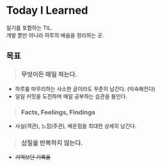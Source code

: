 # Today I Learned
일기를 포함하는 TIL.  
개발 뿐만 아니라 하루의 배움을 정리하는 곳.

## 목표
> ### 무엇이든 매일 적는다.
* 하루를 마무리하는 사소한 글이라도 꾸준히 남긴다. (익숙해진다)
* 일일 커밋을 도전하며 매일 공부하는 습관을 들인다.

> ### Facts, Feelings, Findings
* 사실(객관), 느낌(주관), 배운점을 최대한 상세히 남긴다.

> ### 삽질을 반복하지 않는다.
* ~~기억보단 기록을~~